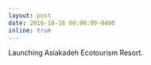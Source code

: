 ```yaml
---
layout: post
date: 2016-10-18 00:00:00-0400
inline: true
---
```


Launching Asiakadeh Ecotourism Resort.
